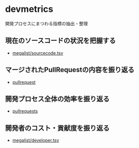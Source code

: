 # devmetrics

開発プロセスにまつわる指標の抽出・整理

## 現在のソースコードの状況を把握する

- [megalist/sourcecode.tsv](megalist/sourcecode.tsv)

## マージされたPullRequestの内容を振り返る

- [pullrequest](megalist/pullrequest.tsv)

## 開発プロセス全体の効率を振り返る

- [pullrequests](megalist/pullrequests.tsv)

## 開発者のコスト・貢献度を振り返る

- [megalist/developer.tsv](megalist/developer.tsv)